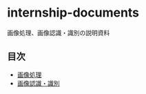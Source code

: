 # internship-documents

画像処理、画像認識・識別の説明資料

## 目次

- [画像処理][image-processing]
- [画像認識・識別][image-detect]

[image-processing]: image-processing/README.md
[image-detect]: ai-stady/README.md
